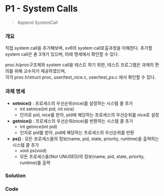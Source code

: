 # P1 - System Calls
> Append SystemCall

### 개요
 직접 system call을 추가해보며, xv6의 system call호출과정을 이해한다.
 추가할 system call은 총 3개가 있으며, 아레 명세에서 확인할 수 있다.

 proc.h/proc구조체와 system call을 테스트 하기 위한, 테스트 프로그램은 과제의 편의를 위해 교수자가 제공하였으며,<br>
 각각 proc.h/struct proc, user/test_nice.c, user/test_ps.c 에서 확인할 수 있다.

### 과제 명세

- **setnice()** : 프로세스의 우선순위(nice)를 설정하는 시스템 콜 추가
  - int setnice(int pid, int nice)
  - 인자로 pid, nice를 받아, pid에 해당하는 프로세스의 우선순위를 nice로 설정
- **getnice()** : 프로세스의 우선순위(nice)를 반환하는 시스템 콜 추가
  - int getnice(int pid)
  - 인자로 pid를 받아, pid에 해당하는 프로세스의 우선순위를 반환
- **ps()** : 모든 프로세스들의 정보(name, pid, state, priority, runtime)을 출력하는 시스템 콜 추가
  - void ps(void)
  - 모든 프로세스들(Not UNUSED)의 정보(name, pid, state, priority, runtime)를 출력

### Solution


### Code